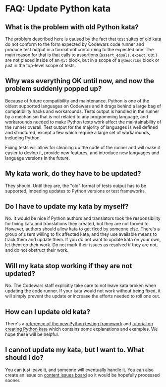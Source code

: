 # FAQ: Update Python kata

## What is the problem with old Python kata?

The problem described here is caused by the fact that test suites of old kata do not conform to the form expected by Codewars code runner and produce test output in a format not conforming to the expected one. The main reason for that is that calls to assertions (`assert_equals`, `expect`, etc.) are not placed inside of an `@it` block, but in a scope of a `@describe` block or just in the top-level scope of tests.

## Why was everything OK until now, and now the problem suddenly popped up?

Because of future compatibility and maintenance. Python is one of the oldest supported languages on Codewars and it drags behind a large bag of compatibility hacks and workarounds. Tests output is handled in the runner by a mechanism that is not related to any programming language, and workarounds needed to make Python tests work affect the maintainability of the runner overall. Test output for the majority of languages is well defined and structured, except a few which require a large set of workarounds, including Python.

Fixing tests will allow for cleaning up the code of the runner and will make it easier to devlop it, provide new features, and introduce new languages and language versions in the future.

## My kata work, do they have to be updated?

They should. Until they are, the "old" format of tests output has to be supported, impeding updates to Python versions or test frameworks.

## Do I have to update my kata by myself?

No. It would be nice if Python authors and translators took the responsibility for fixing kata and translations they created, but they are not forced to. However, authors should allow kata to get fixed by someone else. There's a group of users willing to fix affected kata, and they use available means to track them and update them. If you do not want to update kata on your own, let them do their work. Do not mark their issues as resolved if they are not, and do not obstruct their work.

## Will my kata stop working if they are not updated?

No. The Codewars staff explicitly take care to not leave kata broken when updating the code runner. If your kata would not work without being fixed, it will simply prevent the update or increase the efforts needed to roll one out.

## How can I update old kata?

There's a [reference of the new Python testing framework](https://docs.codewars.com/languages/python/codewars-test/#python-codewars-test-framework) and [tutorial on creating Python kata](https://docs.codewars.com/languages/python/authoring/#testing-framework) which contains some explanations and examples. We hope these will be helpful.

## I cannot update my kata, but I want to. What should I do?

You can just leave it, and someone will eventually handle it. You can also create an issue on [content issues board](https://github.com/codewars/content-issues/issues) so it would be hopefully processed sooner.
